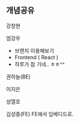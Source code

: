 ## 개념공유

강창현

엄강우

- 브랜치 이용해보기
- Frontend ( React )
- 하루가 참 기네.. ㅎㅎ^^

권하늘(BE)

이지은

성열호

김성중(FE)
FE에서 임베디드로.
